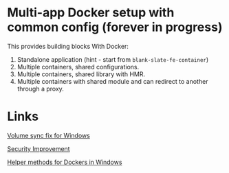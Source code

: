 # Multi-app Docker setup with common config (forever in progress)

This provides building blocks With Docker:

1. Standalone application (hint - start from `blank-slate-fe-container`)
2. Multiple containers, shared configurations.
3. Multiple containers, shared library with HMR.
4. Multiple containers with shared module and can redirect to another through a
   proxy.

# Links

[Volume sync fix for Windows](https://github.com/hackersatcambridge/hac-website#notes-on-using-windows)

[Security Improvement](https://github.com/nimmis/docker-alpine-micro)

[Helper methods for Dockers in Windows](https://gist.github.com/cheshirecode/2c98ebd0c86ce83e5229e55c8c28afd7)
